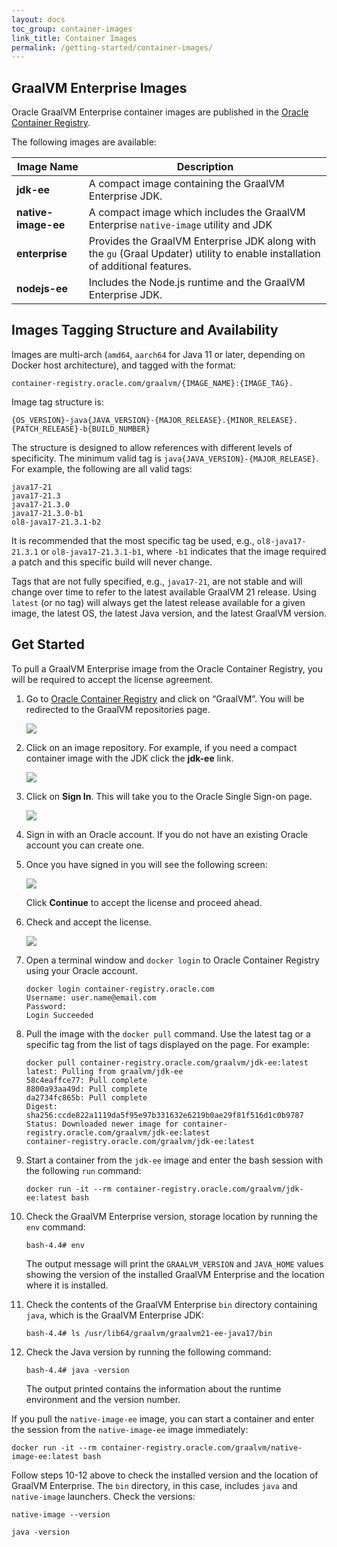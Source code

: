 ```yaml
---
layout: docs
toc_group: container-images
link_title: Container Images
permalink: /getting-started/container-images/
---
```


## GraalVM Enterprise Images

Oracle GraalVM Enterprise container images are published in the [Oracle Container Registry](https://container-registry.oracle.com).

The following images are available:

| Image Name      | Description                                        
------------------------------------------------------------------------------------------------------------------------------------------------------------|-----------|
| **jdk-ee**          | A compact image containing the GraalVM Enterprise JDK. |
| **native-image-ee** | A compact image which includes the GraalVM Enterprise `native-image` utility and JDK |
| **enterprise**      | Provides the GraalVM Enterprise JDK along with the `gu` (Graal Updater) utility to enable installation of additional features. |
| **nodejs-ee**       | Includes the Node.js runtime and the GraalVM Enterprise JDK. |

## Images Tagging Structure and Availability

Images are multi-arch (`amd64`, `aarch64` for Java 11 or later, depending on Docker host architecture), and tagged with the format:

```
container-registry.oracle.com/graalvm/{IMAGE_NAME}:{IMAGE_TAG}.
```

Image tag structure is:

```
{OS_VERSION}-java{JAVA_VERSION}-{MAJOR_RELEASE}.{MINOR_RELEASE}.{PATCH_RELEASE}-b{BUILD_NUMBER}
```

The structure is designed to allow references with different levels of specificity.  The minimum valid tag is `java{JAVA_VERSION}-{MAJOR_RELEASE}`. For example, the following are all valid tags:

```
java17-21
java17-21.3
java17-21.3.0
java17-21.3.0-b1
ol8-java17-21.3.1-b2
```

It is recommended that the most specific tag be used, e.g., `ol8-java17-21.3.1` or `ol8-java17-21.3.1-b1`, where `-b1` indicates that the image required a patch and this specific build will never change.

Tags that are not fully specified, e.g., `java17-21`, are not stable and will change over time to refer to the latest available GraalVM 21 release. Using `latest` (or no tag) will always get the latest release available for a given image, the latest OS, the latest Java version, and the latest GraalVM version.

## Get Started

To pull a GraalVM Enterprise image from the Oracle Container Registry, you will be required to accept the license agreement. 

1. Go to [Oracle Container Registry](https://container-registry.oracle.com/) and click on “GraalVM”. You will be redirected to the GraalVM repositories page.

    ![](../img/ocr.png)

2. Click on an image repository. For example, if you need a compact container image with the JDK click the **jdk-ee** link.

    ![](../img/graalvm_repositories.png)

3. Click on **Sign In**. This will take you to the Oracle Single Sign-on page.

    ![](../img/sign-in.png)

4. Sign in with an Oracle account. If you do not have an existing Oracle account you can create one.

5. Once you have signed in you will see the following screen:

    ![](../img/license_review.png)

    Click **Continue** to accept the license and proceed ahead.

6. Check and accept the license.

    ![](../img/licence_accepted.png)

7. Open a terminal window and `docker login` to Oracle Container Registry using your Oracle account.

    ```shell
    docker login container-registry.oracle.com
    Username: user.name@email.com
    Password: 
    Login Succeeded
    ```

8. Pull the image with the `docker pull` command.  Use the latest tag or a specific tag from the list of tags displayed on the page. For example:

    ```shell
    docker pull container-registry.oracle.com/graalvm/jdk-ee:latest
    latest: Pulling from graalvm/jdk-ee
    58c4eaffce77: Pull complete 
    8800a93aa49d: Pull complete 
    da2734fc865b: Pull complete 
    Digest: sha256:ccde822a1119da5f95e97b331632e6219b0ae29f81f516d1c0b9787
    Status: Downloaded newer image for container-registry.oracle.com/graalvm/jdk-ee:latest
    container-registry.oracle.com/graalvm/jdk-ee:latest
    ```

9. Start a container from the `jdk-ee` image and enter the bash session with the following `run` command:

    ```shell
    docker run -it --rm container-registry.oracle.com/graalvm/jdk-ee:latest bash
    ```

10. Check the GraalVM Enterprise version, storage location by running the `env` command:

    ```shell
    bash-4.4# env
    ```
    The output message will print the `GRAALVM_VERSION` and `JAVA_HOME` values showing the version of the installed GraalVM Enterprise and the location where it is installed.

11. Check the contents of the GraalVM Enterprise `bin` directory containing `java`, which is the GraalVM Enterprise JDK:

    ```shell
    bash-4.4# ls /usr/lib64/graalvm/graalvm21-ee-java17/bin
    ```

12. Check the Java version by running the following command:
 
    ```shell
    bash-4.4# java -version
    ```
    The output printed contains the information about the runtime environment and the version number.

If you pull the `native-image-ee` image, you can start a container and enter the session from the `native-image-ee` image immediately:

```shell
docker run -it --rm container-registry.oracle.com/graalvm/native-image-ee:latest bash
```

Follow steps 10-12 above to check the installed version and the location of GraalVM Enterprise. The `bin` directory, in this case, includes `java` and `native-image` launchers. Check the versions:

```shell
native-image --version
```

```shell
java -version
```